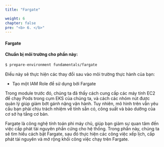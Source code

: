 ```yaml
---
title: "Fargate"

weight: 6
chapter: false
pre: "<b> 6. </b>"
---
```


#### Fargate

#### Chuẩn bị môi trường cho phần này:

```bash timeout=400 wait=30
$ prepare-environment fundamentals/fargate
```

Điều này sẽ thực hiện các thay đổi sau vào môi trường thực hành của bạn:

- Tạo một IAM Role để sử dụng bởi Fargate

Trong module trước đó, chúng ta đã thấy cách cung cấp các máy tính EC2 để chạy Pods trong cụm EKS của chúng ta, và cách các nhóm nút được quản lý giúp giảm bớt gánh nặng vận hành. Tuy nhiên, mô hình trên vẫn yêu cầu bạn phải chịu trách nhiệm về tính sẵn có, công suất và bảo dưỡng của cơ sở hạ tầng cơ bản.

Fargate là công nghệ tính toán phi máy chủ, giúp bạn giảm sự quan tâm đến việc cấp phát tài nguyên phần cứng cho hệ thống. Trong phần này, chúng ta sẽ tìm hiểu cách bật Fargate, sau đó thực hiện các công việc xếp lịch, cấp phát tài nguyên và mở rộng khối công việc chạy trên Fargate.